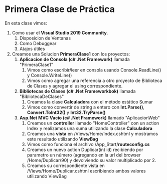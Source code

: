 ﻿# Primera Clase de Práctica

En esta clase vimos:
1. Como usar el **Visual Studio 2019 Community**.
	1. Disposicion de Ventanas
	2. Como Debuggear
	3. Atajos útiles
2. Creamos una Solucion **PrimeraClase1** con los proyectos:
	1. **Aplicacion de Consola (c# .Net Framework)** llamada "PrimeraClase1"
		1. Vimos como escribir/leer en consola usando Console.ReadLine() y Console.WriteLine()
		2. Vimos como agregar una referencia a otro proyecto de Biblioteca de Clases y agregar el using correspondiente.
	2. **Bibliotecas de Clases (c# .Net Frameworkbok)** llamada "BibliotecaDeClases"
		1. Creamos la clase **Calculadora** con el método estático Sumar
		2. Vimos como convertir de string a entero con **Int.Parse()**, **Convert.ToInt32()** y **Int32.TryParse()**
	3. **Asp.Net MVC Vacio (c# .Net Framework)** llamado "AplicacionWeb"
		1. Creamos un **controller** llamado "HomeController" con un action Index y realizamos una suma utilizando la clase **Calculadora**
		2. Creamos una **vista** en /Views/Home/Index.cshtml y mostramos este resultado utilizando **ViewBag**
		3. Vimos como funciona el archivo /App_Start/**routeconfig.cs**
		4. Creamos un nuevo action Duplicar(int id) recibiendo por parametro un número (agregando en la url del browser /Home/Duplicar/90) y devolviendo su valor multiplicado por 2.
		5. Creamos su correspondiente vista en /Views/Home/Duplicar.cshtml escribiendo ambos valores utilizando ViewBag
		
